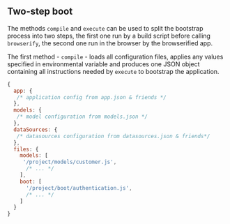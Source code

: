 ## Two-step boot

The methods `compile` and `execute` can be used to split the bootstrap
process into two steps, the first one run by a build script before calling
`browserify`, the second one run in the browser by the browserified app.

The first method - `compile` - loads all configuration files, applies any
values specified in environmental variable and produces one JSON object
containing all instructions needed by `execute` to bootstrap the application.

```js
{
  app: {
   /* application config from app.json & friends */
  },
  models: {
   /* model configuration from models.json */
  },
  dataSources: {
   /* datasources configuration from datasources.json & friends*/
  },
  files: {
    models: [
     '/project/models/customer.js',
      /* ... */
    ],
    boot: [
      '/project/boot/authentication.js',
      /* ... */
    ]
  }
}
```
